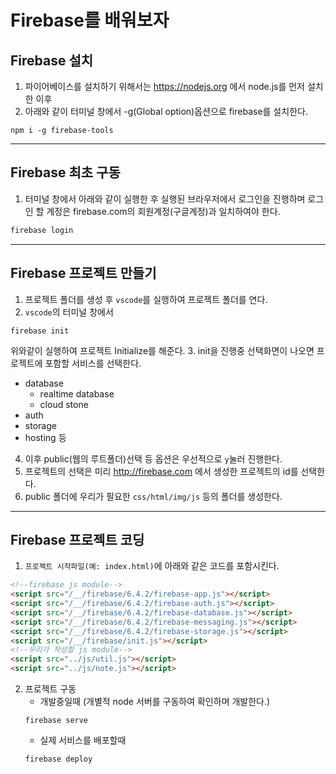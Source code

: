 # Firebase를 배워보자
## Firebase 설치
1. 파이어베이스를 설치하기 위해서는 https://nodejs.org 에서 node.js를 먼저 설치한 이후
2. 아래와 같이 터미널 창에서 -g(Global option)옵션으로 firebase를 설치한다. 
```console
npm i -g firebase-tools
```
---
## Firebase 최초 구동
1. 터미널 창에서 아래와 같이 실행한 후 실행된 브라우저에서 로그인을 진행하며 로그인 할 계정은 firebase.com의 회원계정(구글계정)과 일치하여야 한다.
```bash
firebase login
```
---
## Firebase 프로젝트 만들기
1. 프로젝트 폴더를 생성 후 `vscode`를 실행하여 프로젝트 폴더를 연다.
2. `vscode`의 터미널 창에서 
```
firebase init
```
위와같이 실행하여 프로젝트 Initialize를 해준다.
3. init을 진행중 선택화면이 나오면 프로젝트에 포함할 서비스를 선택한다.
* database
	* realtime database
	* cloud stone
* auth
* storage
* hosting 등
4. 이후 public(웹의 루트폴더)선택 등 옵션은 우선적으로 `y`눌러 진행한다.
5. 프로젝트의 선택은 미리 http://firebase.com 에서 생성한 프로젝트의 id를 선택한다.
6. public 폴더에 우리가 필요한 `css/html/img/js` 등의 폴더를 생성한다.
---
## Firebase 프로젝트 코딩
1. `프로젝트 시작파일(예: index.html)`에 아래와 같은 코드를 포함시킨다.
```html
<!--firebase js module-->
<script src="/__/firebase/6.4.2/firebase-app.js"></script>
<script src="/__/firebase/6.4.2/firebase-auth.js"></script>
<script src="/__/firebase/6.4.2/firebase-database.js"></script>
<script src="/__/firebase/6.4.2/firebase-messaging.js"></script>
<script src="/__/firebase/6.4.2/firebase-storage.js"></script>
<script src="/__/firebase/init.js"></script>
<!--우리가 작성할 js module-->
<script src="../js/util.js"></script>
<script src="../js/note.js"></script>
```
2. 프로젝트 구동
	* 개발중일때 (개별적 node 서버를 구동하여 확인하며 개발한다.)
	```
	firebase serve
	```
	* 실제 서비스를 배포할때
	```
	firebase deploy
	```
